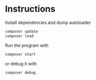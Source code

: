 # Instructions

Install dependencies and dump autoloader
```sh
composer update
composer load
```

Run the program with
```sh
composer start
```

or debug it with
```sh
composer debug
```